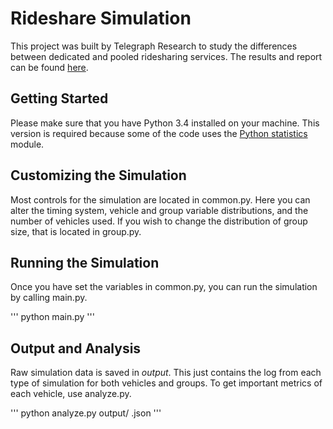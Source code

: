 Rideshare Simulation
===========

This project was built by Telegraph Research to study the differences between dedicated and pooled ridesharing services. The results and report can be found [here](http://www.telegraphresearch.com/articles/).

## Getting Started
Please make sure that you have Python 3.4 installed on your machine. This version is required because some of the code uses the [Python statistics](https://docs.python.org/3/library/statistics.html) module.

## Customizing the Simulation

Most controls for the simulation are located in common.py. Here you can alter the timing system, vehicle and group variable distributions, and the number of vehicles used. If you wish to change the distribution of group size, that is located in group.py.

## Running the Simulation

Once you have set the variables in common.py, you can run the simulation by calling main.py.

'''
python main.py
'''

## Output and Analysis

Raw simulation data is saved in _output_. This just contains the log from each type of simulation for both vehicles and groups. To get important metrics of each vehicle, use analyze.py.

'''
python analyze.py output/<filename> <analysis-output-name>.json
'''

